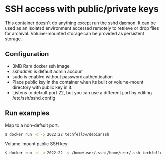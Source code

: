 # SSH access with public/private keys

This container doesn't do anything except run the sshd daemon. It can be used as an isolated environment accessed remotely to retrieve or drop files for archival. Volume-mounted storage can be provided as persistent storage.

## Configuration
  - 3MB Ram docker ssh image
  - *sshadmin* is default admin account
  - sudo is enabled without password authentication
  - Place public key in the container when its built or volume-mount directory with public key in it.
  - Listens to default port 22, but you can use a different port by editing /etc/ssh/sshd_config

## Run examples

Map to a non-default port.

```bash
$ docker run -d -p 2022:22 techfellow/debianssh
```

Volume-mount public SSH key:

```bash
$ docker run -d -p 2022:22 -v /home/user/.ssh:/home/user/.ssh techfellow/debianssh
```
